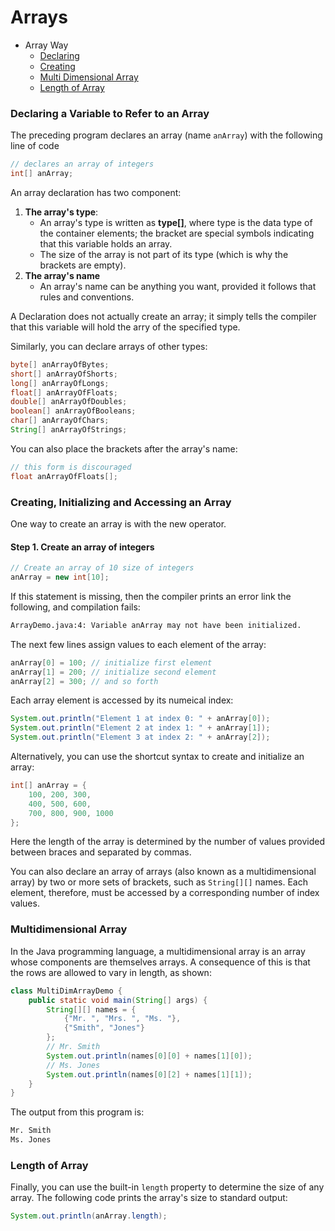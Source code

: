 # Arrays

- Array Way
    - [Declaring](#declaring-a-variable-to-refer-to-an-array)
    - [Creating](#creating-initializing-and-accessing-an-array)
    - [Multi Dimensional Array](#multidimensional-array)
    - [Length of Array](#length-of-array)


### Declaring a Variable to Refer to an Array

The preceding program declares an array (name `anArray`) with the following line of code

```java
// declares an array of integers
int[] anArray;
```

An array declaration has two component:

1. **The array's type**: 
    - An array's type is written as **type[]**, where type is the data type of the container elements; the bracket are special symbols indicating that this variable holds an array.
    - The size of the array is not part of its type (which is why the brackets are empty).
2. **The array's name**
    - An array's name can be anything you want, provided it follows that rules and conventions.

A Declaration does not actually create an array; it simply tells the compiler that this variable will hold the arry of the specified type.


Similarly, you can declare arrays of other types:

```java
byte[] anArrayOfBytes;
short[] anArrayOfShorts;
long[] anArrayOfLongs;
float[] anArrayOfFloats;
double[] anArrayOfDoubles;
boolean[] anArrayOfBooleans;
char[] anArrayOfChars;
String[] anArrayOfStrings;
```

You can also place the brackets after the array's name:

```java
// this form is discouraged
float anArrayOfFloats[];
```



### Creating, Initializing and Accessing an Array

One way to create an array is with the new operator. 

#### Step 1. Create an array of integers

```java
// Create an array of 10 size of integers
anArray = new int[10];
```

If this statement is missing, then the compiler prints an error link the following, and compilation fails:

```bash
ArrayDemo.java:4: Variable anArray may not have been initialized.
```

The next few lines assign values to each element of the array:

```java
anArray[0] = 100; // initialize first element
anArray[1] = 200; // initialize second element
anArray[2] = 300; // and so forth
```

Each array element is accessed by its numeical index:

```java
System.out.println("Element 1 at index 0: " + anArray[0]);
System.out.println("Element 2 at index 1: " + anArray[1]);
System.out.println("Element 3 at index 2: " + anArray[2]);

```


Alternatively, you can use the shortcut syntax to create and initialize an array:

```java
int[] anArray = {
    100, 200, 300,
    400, 500, 600,
    700, 800, 900, 1000
};

```

Here the length of the array is determined by the number of values provided between braces and separated by commas.


You can also declare an array of arrays (also known as a multidimensional array) by two or more sets of brackets, such as `String[][]` names. Each element, therefore, must be accessed by a corresponding number of index values.



### Multidimensional Array

In the Java programming language, a multidimensional array is an array whose components are themselves arrays. A consequence of this is that the rows are allowed to vary in length, as shown:

```java
class MultiDimArrayDemo {
    public static void main(String[] args) {
        String[][] names = {
            {"Mr. ", "Mrs. ", "Ms. "},
            {"Smith", "Jones"}
        };
        // Mr. Smith
        System.out.println(names[0][0] + names[1][0]);
        // Ms. Jones
        System.out.println(names[0][2] + names[1][1]);
    }
}

```

The output from this program is:

```bash
Mr. Smith
Ms. Jones
```


### Length of Array

Finally, you can use the built-in `length` property to determine the size of any array. The following code prints the array's size to standard output:

```java
System.out.println(anArray.length);
```
